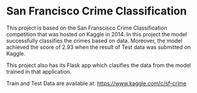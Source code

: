 # San Francisco Crime Classification
This project is based on the San Franscisco Crime Classification competition that was hosted on Kaggle in 2014. In this project the model successfully classifies the crimes based on data. Moreover, the model achieved the score of 2.93 when the result of Test data was submitted on Kaggle.

This project also has its Flask app which clasifies the data from the model trained in that application.

Train and Test Data are available at: https://www.kaggle.com/c/sf-crime
